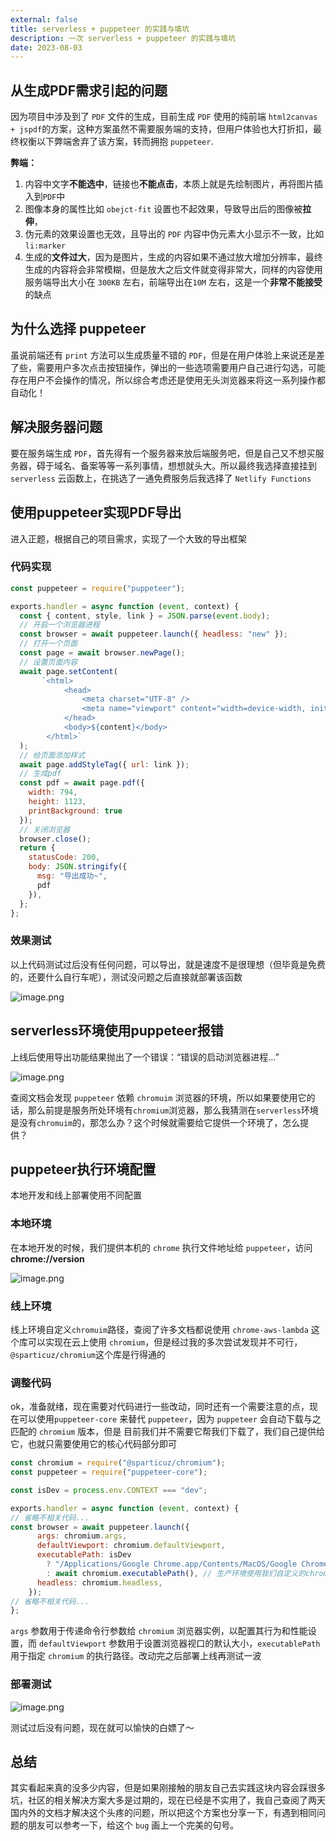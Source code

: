 ```yaml
---
external: false
title: serverless + puppeteer 的实践与填坑
description: 一次 serverless + puppeteer 的实践与填坑
date: 2023-08-03
---
```


## 从生成PDF需求引起的问题
因为项目中涉及到了 `PDF` 文件的生成，目前生成 `PDF` 使用的纯前端 `html2canvas + jspdf`的方案，这种方案虽然不需要服务端的支持，但用户体验也大打折扣，最终权衡以下弊端舍弃了该方案，转而拥抱 `puppeteer`.

**弊端：**
1. 内容中文字**不能选中**，链接也**不能点击**，本质上就是先绘制图片，再将图片插入到`PDF`中
2. 图像本身的属性比如 `obejct-fit` 设置也不起效果，导致导出后的图像被**拉伸**，
3. 伪元素的效果设置也无效，且导出的 `PDF` 内容中伪元素大小显示不一致，比如 `li:marker`
4. 生成的**文件过大**，因为是图片，生成的内容如果不通过放大增加分辨率，最终生成的内容将会非常模糊，但是放大之后文件就变得非常大，同样的内容使用服务端导出大小在 `300KB` 左右，前端导出在`10M` 左右，这是一个**非常不能接受**的缺点

## 为什么选择 puppeteer
虽说前端还有 `print` 方法可以生成质量不错的 `PDF`，但是在用户体验上来说还是差了些，需要用户多次点击按钮操作，弹出的一些选项需要用户自己进行勾选，可能存在用户不会操作的情况，所以综合考虑还是使用无头浏览器来将这一系列操作都自动化！

## 解决服务器问题 
要在服务端生成 `PDF`，首先得有一个服务器来放后端服务吧，但是自己又不想买服务器，碍于域名、备案等等一系列事情，想想就头大。所以最终我选择直接挂到 `serverless` 云函数上，在挑选了一通免费服务后我选择了 `Netlify Functions`


## 使用puppeteer实现PDF导出
进入正题，根据自己的项目需求，实现了一个大致的导出框架
### 代码实现
```js
const puppeteer = require("puppeteer");

exports.handler = async function (event, context) {
  const { content, style, link } = JSON.parse(event.body);
  // 开启一个浏览器进程
  const browser = await puppeteer.launch({ headless: "new" });
  // 打开一个页面
  const page = await browser.newPage();
  // 设置页面内容
  await page.setContent(
       `<html>
            <head>
                <meta charset="UTF-8" />
                <meta name="viewport" content="width=device-width, initial-scale=1.0" />
            </head>
            <body>${content}</body>
        </html>`
  );
  // 给页面添加样式
  await page.addStyleTag({ url: link });
  // 生成pdf
  const pdf = await page.pdf({
    width: 794,
    height: 1123,
    printBackground: true
  });
  // 关闭浏览器
  browser.close();
  return {
    statusCode: 200,
    body: JSON.stringify({
      msg: "导出成功~",
      pdf
    }),
  };
};

```
### 效果测试
以上代码测试过后没有任何问题，可以导出，就是速度不是很理想（但毕竟是免费的，还要什么自行车呢），测试没问题之后直接就部署该函数

![image.png](https://z4a.net/images/2023/08/03/b19af910846b4ddb9e2988879c8dab07tplv-k3u1fbpfcp-watermark.png)


## serverless环境使用puppeteer报错
上线后使用导出功能结果抛出了一个错误：“错误的启动浏览器进程...”

![image.png](https://z4a.net/images/2023/08/03/puppeteer-error.png)

查阅文档会发现 `puppeteer` 依赖 `chromuim` 浏览器的环境，所以如果要使用它的话，那么前提是服务所处环境有`chromium`浏览器，那么我猜测在`serverless`环境是没有`chromuim`的，那怎么办？这个时候就需要给它提供一个环境了，怎么提供？

## puppeteer执行环境配置
本地开发和线上部署使用不同配置

### 本地环境

在本地开发的时候，我们提供本机的 `chrome` 执行文件地址给 `puppeteer`，访问 **chrome://version**

![image.png](https://z4a.net/images/2023/08/03/chrome_execute_path.png)

### 线上环境
线上环境自定义`chromuim`路径，查阅了许多文档都说使用 `chrome-aws-lambda` 这个库可以实现在云上使用 `chromium`，但是经过我的多次尝试发现并不可行，`@sparticuz/chromium`这个库是行得通的


### 调整代码
ok，准备就绪，现在需要对代码进行一些改动，同时还有一个需要注意的点，现在可以使用`puppeteer-core` 来替代 `puppeteer`，因为 `puppeteer` 会自动下载与之匹配的 `chromium` 版本，但是
目前我们并不需要它帮我们下载了，我们自己提供给它，也就只需要使用它的核心代码部分即可

```js
const chromium = require("@sparticuz/chromium");
const puppeteer = require("puppeteer-core");

const isDev = process.env.CONTEXT === "dev";

exports.handler = async function (event, context) {
// 省略不相关代码...
const browser = await puppeteer.launch({
      args: chromium.args,
      defaultViewport: chromium.defaultViewport,
      executablePath: isDev
        ? "/Applications/Google Chrome.app/Contents/MacOS/Google Chrome"
        : await chromium.executablePath(), // 生产环境使用我们自定义的chromium路径
      headless: chromium.headless,
    });
// 省略不相关代码...
};
```
`args` 参数用于传递命令行参数给 `chromium` 浏览器实例，以配置其行为和性能设置，而 `defaultViewport` 参数用于设置浏览器视口的默认大小，`executablePath` 用于指定 `chromium` 的执行路径。改动完之后部署上线再测试一波

### 部署测试

![image.png](https://z4a.net/images/2023/08/03/deploy_effect_525435.png)

测试过后没有问题，现在就可以愉快的白嫖了～

## 总结
其实看起来真的没多少内容，但是如果刚接触的朋友自己去实践这块内容会踩很多坑，社区的相关解决方案大多是过期的，现在已经是不实用了，我自己查阅了两天国内外的文档才解决这个头疼的问题，所以把这个方案也分享一下，有遇到相同问题的朋友可以参考一下，给这个 `bug` 画上一个完美的句号。
